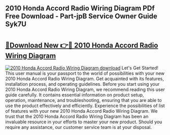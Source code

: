 ## 2010 Honda Accord Radio Wiring Diagram PDf Free Download - Part-jpB Service Owner Guide Syk7U

# <h2><a href="http://dfs0ttd.blite.top/?on=2010+Honda+Accord+Radio+Wiring+Diagram">🔗Download New 👉🔴 2010 Honda Accord Radio Wiring Diagram</a></h2>

[![2010 Honda Accord Radio Wiring Diagram download](https://i.imgur.com/lujVjoI.png)](http://dfs0ttd.blite.top/?on=2010+Honda+Accord+Radio+Wiring+Diagram)
Let's Get Started! This user manual is your passport to the world of possibilities with your new 2010 Honda Accord Radio Wiring Diagram. Get acquainted with its features, installation process, and operating guidelines. Before you start using your 2010 Honda Accord Radio Wiring Diagram, we recommend reading this user guide carefully. It contains essential information on product setup, operation, maintenance, and troubleshooting, ensuring that you are able to use the product effectively and efficiently. Experience the possibilities of list of features with your new 2010 Honda Accord Radio Wiring Diagram. We trust that the 2010 Honda Accord Radio Wiring Diagram has been an invaluable resource in your efforts to master your new product. Should you require any assistance, our customer service team is at your disposal.
